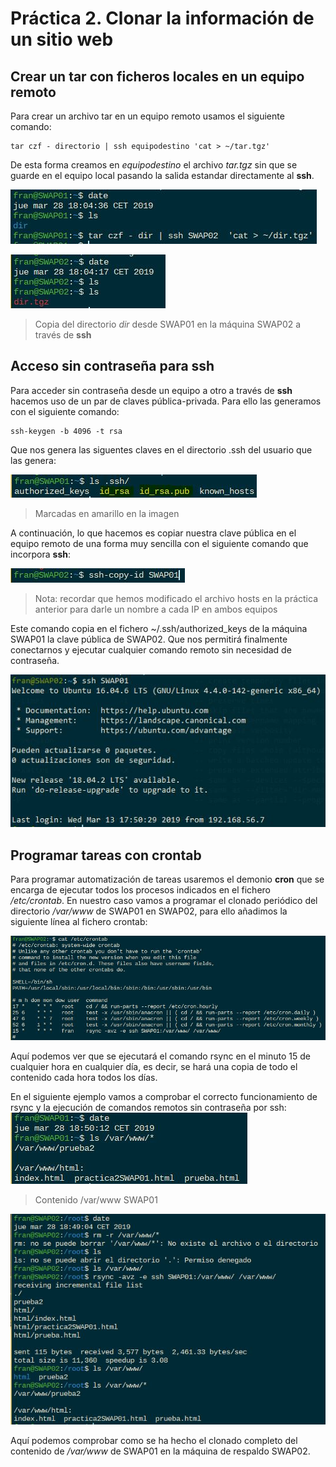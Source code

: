 # Práctica 2. Clonar la información de un sitio web

## Crear un tar con ficheros locales en un equipo remoto

Para crear un archivo tar en un equipo remoto usamos el siguiente comando:

```linux
tar czf - directorio | ssh equipodestino 'cat > ~/tar.tgz'
```

De esta forma creamos en *equipodestino* el archivo *tar.tgz* sin que se guarde en el equipo local pasando la salida estandar directamente al **ssh**.

![tar SWAP01](img/tarSwap01.JPG)

![tar SWAP02](img/tarSwap02.JPG)
>Copia del directorio *dir* desde SWAP01 en la máquina SWAP02 a través de **ssh**

## Acceso sin contraseña para ssh

Para acceder sin contraseña desde un equipo a otro a través de **ssh** hacemos uso de un par de claves pública-privada. Para ello las generamos con el siguiente comando:

```linux
ssh-keygen -b 4096 -t rsa
```

Que nos genera las siguentes claves en el directorio .ssh del usuario que las genera:

![ls .ssh](img/ls.ssh.JPG)
>Marcadas en amarillo en la imagen

A continuación, lo que hacemos es copiar nuestra clave pública en el equipo remoto de una forma muy sencilla con el siguiente comando que incorpora **ssh**:

![ssh-copy-id](img/ssh-copy-id.JPG)
>Nota: recordar que hemos modificado el archivo hosts en la práctica anterior para darle un nombre a cada IP en ambos equipos

Este comando copia en el fichero ~/.ssh/authorized_keys de la máquina SWAP01 la clave pública de SWAP02. Que nos permitirá finalmente conectarnos y ejecutar cualquier comando remoto sin necesidad de contraseña.

![Acceso sin contraseña](img/accesoSinPass.JPG)


## Programar tareas con crontab

Para programar automatización de tareas usaremos el demonio **cron** que se encarga de ejecutar todos los procesos indicados en el fichero */etc/crontab*.
En nuestro caso vamos a programar el clonado periódico del directorio */var/www* de SWAP01 en SWAP02, para ello añadimos la siguiente línea al fichero crontab:

![Fichero crontab](img/crontab.JPG)

Aquí podemos ver que se ejecutará el comando rsync en el minuto 15 de cualquier hora en cualquier día, es decir, se hará una copia de todo el contenido cada hora todos los días.

En el siguiente ejemplo vamos a comprobar el correcto funcionamiento de rsync y la ejecución de comandos remotos sin contraseña por ssh:
![Contenido /var/www SWAP01](img/rsyncSWAP01.JPG)
>Contenido /var/www SWAP01

![Contenido /var/www SWAP01](img/rsyncSWAP02.JPG)

Aquí podemos comprobar como se ha hecho el clonado completo del contenido de */var/www* de SWAP01 en la máquina de respaldo SWAP02.